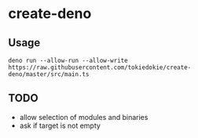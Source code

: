 # create-deno

## Usage

```
deno run --allow-run --allow-write https://raw.githubusercontent.com/tokiedokie/create-deno/master/src/main.ts
```

## TODO

- allow selection of modules and binaries
- ask if target is not empty